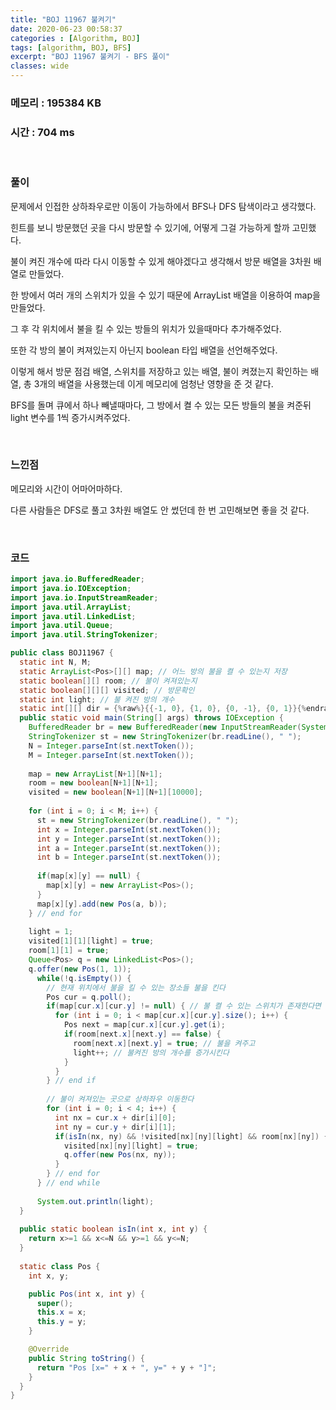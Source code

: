 ```yaml
---
title: "BOJ 11967 불켜기"
date: 2020-06-23 00:58:37
categories : [Algorithm, BOJ]
tags: [algorithm, BOJ, BFS]
excerpt: "BOJ 11967 불켜기 - BFS 풀이"
classes: wide
---
```


### 메모리 : 195384 KB

### 시간 : 704 ms

<br>

### 풀이

문제에서 인접한 상하좌우로만 이동이 가능하에서 BFS나 DFS 탐색이라고 생각했다.

힌트를 보니 방문했던 곳을 다시 방문할 수 있기에, 어떻게 그걸 가능하게 할까 고민했다.

불이 켜진 개수에 따라 다시 이동할 수 있게 해야겠다고 생각해서 방문 배열을 3차원 배열로 만들었다.

한 방에서 여러 개의 스위치가 있을 수 있기 때문에 ArrayList 배열을 이용하여 map을 만들었다.

그 후 각 위치에서 불을 킬 수 있는 방들의 위치가 있을때마다 추가해주었다.

또한 각 방의 불이 켜져있는지 아닌지 boolean 타입 배열을 선언해주었다.

이렇게 해서 방문 점검 배열, 스위치를 저장하고 있는 배열, 불이 켜졌는지 확인하는 배열, 총 3개의 배열을 사용했는데 이게 메모리에 엄청난 영향을 준 것 같다.

BFS를 돌며 큐에서 하나 빼낼때마다, 그 방에서 켤 수 있는 모든 방들의 불을 켜준뒤 light 변수를 1씩 증가시켜주었다.

<br>

### 느낀점

메모리와 시간이 어마어마하다.

다른 사람들은 DFS로 풀고 3차원 배열도 안 썼던데 한 번 고민해보면 좋을 것 같다.

<br>

### 코드

```java
import java.io.BufferedReader;
import java.io.IOException;
import java.io.InputStreamReader;
import java.util.ArrayList;
import java.util.LinkedList;
import java.util.Queue;
import java.util.StringTokenizer;

public class BOJ11967 {
  static int N, M;
  static ArrayList<Pos>[][] map; // 어느 방의 불을 켤 수 있는지 저장
  static boolean[][] room; // 불이 켜져있는지
  static boolean[][][] visited; // 방문확인
  static int light; // 불 켜진 방의 개수
  static int[][] dir = {%raw%}{{-1, 0}, {1, 0}, {0, -1}, {0, 1}}{%endraw%};
  public static void main(String[] args) throws IOException {
    BufferedReader br = new BufferedReader(new InputStreamReader(System.in));
    StringTokenizer st = new StringTokenizer(br.readLine(), " ");
    N = Integer.parseInt(st.nextToken());
    M = Integer.parseInt(st.nextToken());
	
    map = new ArrayList[N+1][N+1];
    room = new boolean[N+1][N+1];
    visited = new boolean[N+1][N+1][10000];
	
    for (int i = 0; i < M; i++) {
      st = new StringTokenizer(br.readLine(), " ");
      int x = Integer.parseInt(st.nextToken());
      int y = Integer.parseInt(st.nextToken());
      int a = Integer.parseInt(st.nextToken());
      int b = Integer.parseInt(st.nextToken());
		
      if(map[x][y] == null) {
    	map[x][y] = new ArrayList<Pos>();
      }
      map[x][y].add(new Pos(a, b));
    } // end for
		
    light = 1;
    visited[1][1][light] = true;
    room[1][1] = true;
    Queue<Pos> q = new LinkedList<Pos>();
    q.offer(new Pos(1, 1));
      while(!q.isEmpty()) {
    	// 현재 위치에서 불을 킬 수 있는 장소들 불을 킨다
    	Pos cur = q.poll();
    	if(map[cur.x][cur.y] != null) { // 불 켤 수 있는 스위치가 존재한다면
    	  for (int i = 0; i < map[cur.x][cur.y].size(); i++) {
            Pos next = map[cur.x][cur.y].get(i);
            if(room[next.x][next.y] == false) {
              room[next.x][next.y] = true; // 불을 켜주고
              light++; // 불켜진 방의 개수를 증가시킨다
            }
          }
        } // end if
			
        // 불이 켜져있는 곳으로 상하좌우 이동한다
        for (int i = 0; i < 4; i++) {
          int nx = cur.x + dir[i][0];
          int ny = cur.y + dir[i][1];
          if(isIn(nx, ny) && !visited[nx][ny][light] && room[nx][ny]) { // 범위 내에 있고, 방문한 적 없고, 불이 켜져있다면 이동
            visited[nx][ny][light] = true;
            q.offer(new Pos(nx, ny));
          }
        } // end for
      } // end while 
		
      System.out.println(light);
  }
	
  public static boolean isIn(int x, int y) {
    return x>=1 && x<=N && y>=1 && y<=N;
  }
	
  static class Pos {
    int x, y;

    public Pos(int x, int y) {
      super();
      this.x = x;
      this.y = y;
    }

    @Override
    public String toString() {
      return "Pos [x=" + x + ", y=" + y + "]";
    }
  }
}
```

